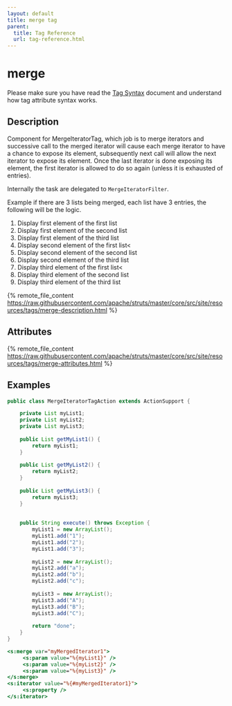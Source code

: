 ```yaml
---
layout: default
title: merge tag
parent:
  title: Tag Reference
  url: tag-reference.html
---
```


# merge

Please make sure you have read the [Tag Syntax](tag-syntax) document and understand how tag attribute syntax works.

## Description

Component for MergeIteratorTag, which job is to merge iterators and successive call to the merged iterator will cause 
each merge iterator to have a chance to expose its element, subsequently next call will allow the next iterator to expose
its element. Once the last iterator is done exposing its element, the first iterator is allowed to do so again (unless 
it is exhausted of entries).

Internally the task are delegated to `MergeIteratorFilter`.

Example if there are 3 lists being merged, each list have 3 entries, the following will be the logic.

1. Display first element of the first list
2. Display first element of the second list
3. Display first element of the third list
4. Display second element of the first list<
5. Display second element of the second list
6. Display second element of the third list
7. Display third element of the first list<
8. Display third element of the second list
9. Display third element of the third list

{% remote_file_content https://raw.githubusercontent.com/apache/struts/master/core/src/site/resources/tags/merge-description.html %}

## Attributes

{% remote_file_content https://raw.githubusercontent.com/apache/struts/master/core/src/site/resources/tags/merge-attributes.html %}

## Examples

```java
public class MergeIteratorTagAction extends ActionSupport {

    private List myList1;
    private List myList2;
    private List myList3;
    
    public List getMyList1() {
        return myList1;
    }
    
    public List getMyList2() {
        return myList2;
    }
    
    public List getMyList3() {
        return myList3;
    }
    
    
    public String execute() throws Exception {
        myList1 = new ArrayList();
        myList1.add("1");
        myList1.add("2");
        myList1.add("3");
    
        myList2 = new ArrayList();
        myList2.add("a");
        myList2.add("b");
        myList2.add("c");
    
        myList3 = new ArrayList();
        myList3.add("A");
        myList3.add("B");
        myList3.add("C");
    
        return "done";
    }
}
```

```jsp
<s:merge var="myMergedIterator1">
     <s:param value="%{myList1}" />
     <s:param value="%{myList2}" />
     <s:param value="%{myList3}" />
</s:merge>
<s:iterator value="%{#myMergedIterator1}">
     <s:property />
</s:iterator>
```
